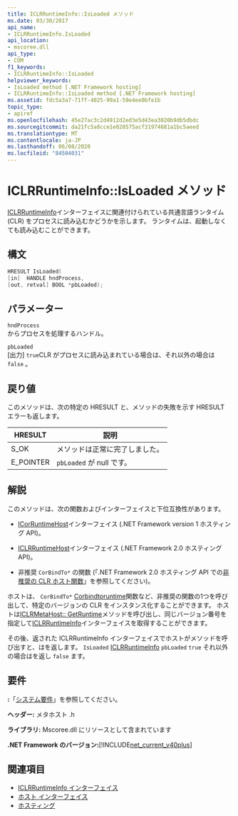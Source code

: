 ```yaml
---
title: ICLRRuntimeInfo::IsLoaded メソッド
ms.date: 03/30/2017
api_name:
- ICLRRuntimeInfo.IsLoaded
api_location:
- mscoree.dll
api_type:
- COM
f1_keywords:
- ICLRRuntimeInfo::IsLoaded
helpviewer_keywords:
- IsLoaded method [.NET Framework hosting]
- ICLRRuntimeInfo::IsLoaded method [.NET Framework hosting]
ms.assetid: fdc5a3a7-71ff-4025-99a1-59e4ee0bfe1b
topic_type:
- apiref
ms.openlocfilehash: 45e27ac3c2d4912d2ed3e5d43ea3020b9db5dbdc
ms.sourcegitcommit: da21fc5a8cce1e028575acf31974681a1bc5aeed
ms.translationtype: MT
ms.contentlocale: ja-JP
ms.lasthandoff: 06/08/2020
ms.locfileid: "84504031"
---
```

# <a name="iclrruntimeinfoisloaded-method"></a>ICLRRuntimeInfo::IsLoaded メソッド
[ICLRRuntimeInfo](iclrruntimeinfo-interface.md)インターフェイスに関連付けられている共通言語ランタイム (CLR) をプロセスに読み込むかどうかを示します。 ランタイムは、起動しなくても読み込むことができます。  
  
## <a name="syntax"></a>構文  
  
```cpp  
HRESULT IsLoaded(  
[in]  HANDLE hndProcess,  
[out, retval] BOOL *pbLoaded);  
```  
  
## <a name="parameters"></a>パラメーター  
 `hndProcess`  
 からプロセスを処理するハンドル。  
  
 `pbLoaded`  
 [出力] `true`CLR がプロセスに読み込まれている場合は、それ以外の場合は `false` 。  
  
## <a name="return-value"></a>戻り値  
 このメソッドは、次の特定の HRESULT と、メソッドの失敗を示す HRESULT エラーも返します。  
  
|HRESULT|説明|  
|-------------|-----------------|  
|S_OK|メソッドは正常に完了しました。|  
|E_POINTER|`pbLoaded` が null です。|  
  
## <a name="remarks"></a>解説  
 このメソッドは、次の関数およびインターフェイスと下位互換性があります。  
  
- [ICorRuntimeHost](icorruntimehost-interface.md)インターフェイス (.NET Framework version 1 ホスティング API)。  
  
- [ICLRRuntimeHost](iclrruntimehost-interface.md)インターフェイス (.NET Framework 2.0 ホスティング API)。  
  
- 非推奨 `CorBindTo*` の関数 (「.NET Framework 2.0 ホスティング API での[非推奨の CLR ホスト関数](deprecated-clr-hosting-functions.md)」を参照してください)。  
  
 ホストは、 `CorBindTo*` [Corbindtoruntime](corbindtoruntime-function.md)関数など、非推奨の関数の1つを呼び出して、特定のバージョンの CLR をインスタンス化することができます。 ホストは[ICLRMetaHost:: GetRuntime](iclrmetahost-getruntime-method.md)メソッドを呼び出し、同じバージョン番号を指定して[ICLRRuntimeInfo](iclrruntimeinfo-interface.md)インターフェイスを取得することができます。  
  
 その後、返された ICLRRuntimeInfo インターフェイスでホストがメソッドを呼び出すと、はを返します。 `IsLoaded` [ICLRRuntimeInfo](iclrruntimeinfo-interface.md) `pbLoaded` `true` それ以外の場合はを返し `false` ます。  
  
## <a name="requirements"></a>要件  
 **:**「[システム要件](../../get-started/system-requirements.md)」を参照してください。  
  
 **ヘッダー:** メタホスト .h  
  
 **ライブラリ:** Mscoree.dll にリソースとして含まれています  
  
 **.NET Framework のバージョン:**[!INCLUDE[net_current_v40plus](../../../../includes/net-current-v40plus-md.md)]  
  
## <a name="see-also"></a>関連項目

- [ICLRRuntimeInfo インターフェイス](iclrruntimeinfo-interface.md)
- [ホスト インターフェイス](hosting-interfaces.md)
- [ホスティング](index.md)
